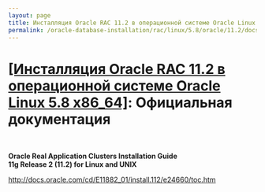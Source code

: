 ```yaml
---
layout: page
title: Инсталляция Oracle RAC 11.2 в операционной системе Oracle Linux 5.8 x86_64
permalink: /oracle-database-installation/rac/linux/5.8/oracle/11.2/docs/
---
```


# <a href="/oracle-database-installation/rac/linux/5.8/oracle/11.2/">[Инсталляция Oracle RAC 11.2 в операционной системе Oracle Linux 5.8 x86_64]</a>: Официальная документация

<br/>

<strong>Oracle Real Application Clusters Installation Guide<br/>
11g Release 2 (11.2) for Linux and UNIX<br/></strong>

http://docs.oracle.com/cd/E11882_01/install.112/e24660/toc.htm
